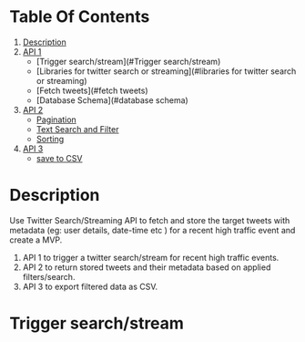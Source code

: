 
# Table Of Contents
1.  [Description](#description)
2. [API 1](#api1)
   * [Trigger search/stream](#Trigger search/stream) 
   * [Libraries for twitter search or streaming](#libraries for twitter search or streaming)
   * [Fetch tweets](#fetch tweets)
   * [Database Schema](#database schema)
3. [API 2](#api2)
   * [Pagination](#pagination)
   * [Text Search and Filter](#text-search)
   * [Sorting](#sorting) 
4. [API 3](#api2)
   * [save to CSV](#csv)



# Description
Use Twitter Search/Streaming API to fetch and store the target tweets with metadata (eg: user details,
date-time etc ) for a recent high traffic event and create a MVP.
1. API 1 to trigger a twitter search/stream for recent high traffic events. 
2. API 2 to return stored tweets and their metadata based on applied filters/search.
3. API 3 to export filtered data as CSV.

# Trigger search/stream
